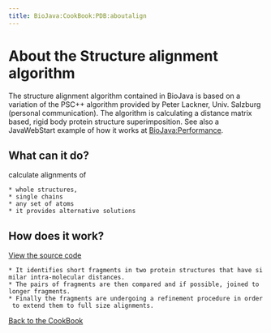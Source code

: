```yaml
---
title: BioJava:CookBook:PDB:aboutalign
---
```


About the Structure alignment algorithm
=======================================

The structure alignment algorithm contained in BioJava is based on a
variation of the PSC++ algorithm provided by Peter Lackner, Univ.
Salzburg (personal communication). The algorithm is calculating a
distance matrix based, rigid body protein structure superimposition. See
also a JavaWebStart example of how it works at <BioJava:Performance>.

What can it do?
---------------

calculate alignments of

`* whole structures, `  
`* single chains`  
`* any set of atoms`  
`* it provides alternative solutions`

How does it work?
-----------------

[View the source
code](http://code.open-bio.org/svnweb/index.cgi/biojava/view/biojava-live/trunk/src/org/biojava/bio/structure/align/StructurePairAligner.java)

`* It identifies short fragments in two protein structures that have similar intra-molecular distances. `  
`* The pairs of fragments are then compared and if possible, joined to longer fragments.`  
`* Finally the fragments are undergoing a refinement procedure in order to extend them to full size alignments.`

[Back to the CookBook](BioJava:CookBook:PDB:align "wikilink")
